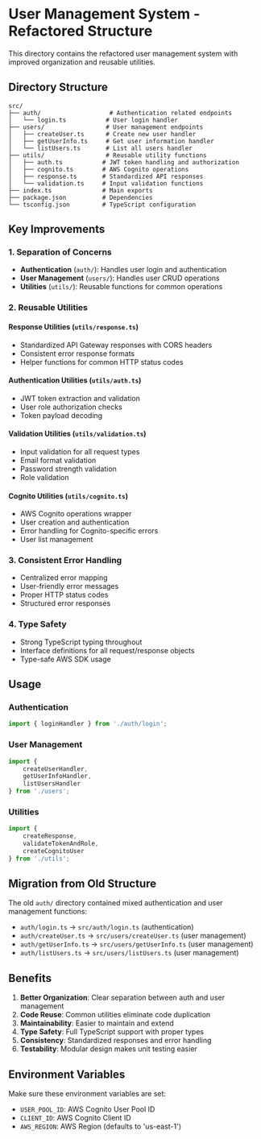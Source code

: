 # User Management System - Refactored Structure

This directory contains the refactored user management system with improved organization and reusable utilities.

## Directory Structure

```
src/
├── auth/                   # Authentication related endpoints
│   └── login.ts           # User login handler
├── users/                 # User management endpoints
│   ├── createUser.ts      # Create new user handler
│   ├── getUserInfo.ts     # Get user information handler
│   └── listUsers.ts       # List all users handler
├── utils/                 # Reusable utility functions
│   ├── auth.ts           # JWT token handling and authorization
│   ├── cognito.ts        # AWS Cognito operations
│   ├── response.ts       # Standardized API responses
│   └── validation.ts     # Input validation functions
├── index.ts              # Main exports
├── package.json          # Dependencies
└── tsconfig.json         # TypeScript configuration
```

## Key Improvements

### 1. Separation of Concerns
- **Authentication** (`auth/`): Handles user login and authentication
- **User Management** (`users/`): Handles user CRUD operations
- **Utilities** (`utils/`): Reusable functions for common operations

### 2. Reusable Utilities

#### Response Utilities (`utils/response.ts`)
- Standardized API Gateway responses with CORS headers
- Consistent error response formats
- Helper functions for common HTTP status codes

#### Authentication Utilities (`utils/auth.ts`)
- JWT token extraction and validation
- User role authorization checks
- Token payload decoding

#### Validation Utilities (`utils/validation.ts`)
- Input validation for all request types
- Email format validation
- Password strength validation
- Role validation

#### Cognito Utilities (`utils/cognito.ts`)
- AWS Cognito operations wrapper
- User creation and authentication
- Error handling for Cognito-specific errors
- User list management

### 3. Consistent Error Handling
- Centralized error mapping
- User-friendly error messages
- Proper HTTP status codes
- Structured error responses

### 4. Type Safety
- Strong TypeScript typing throughout
- Interface definitions for all request/response objects
- Type-safe AWS SDK usage

## Usage

### Authentication
```typescript
import { loginHandler } from './auth/login';
```

### User Management
```typescript
import {
    createUserHandler,
    getUserInfoHandler,
    listUsersHandler
} from './users';
```

### Utilities
```typescript
import {
    createResponse,
    validateTokenAndRole,
    createCognitoUser
} from './utils';
```

## Migration from Old Structure

The old `auth/` directory contained mixed authentication and user management functions:
- `auth/login.ts` → `src/auth/login.ts` (authentication)
- `auth/createUser.ts` → `src/users/createUser.ts` (user management)
- `auth/getUserInfo.ts` → `src/users/getUserInfo.ts` (user management)
- `auth/listUsers.ts` → `src/users/listUsers.ts` (user management)

## Benefits

1. **Better Organization**: Clear separation between auth and user management
2. **Code Reuse**: Common utilities eliminate code duplication
3. **Maintainability**: Easier to maintain and extend
4. **Type Safety**: Full TypeScript support with proper types
5. **Consistency**: Standardized responses and error handling
6. **Testability**: Modular design makes unit testing easier

## Environment Variables

Make sure these environment variables are set:
- `USER_POOL_ID`: AWS Cognito User Pool ID
- `CLIENT_ID`: AWS Cognito Client ID
- `AWS_REGION`: AWS Region (defaults to 'us-east-1')
